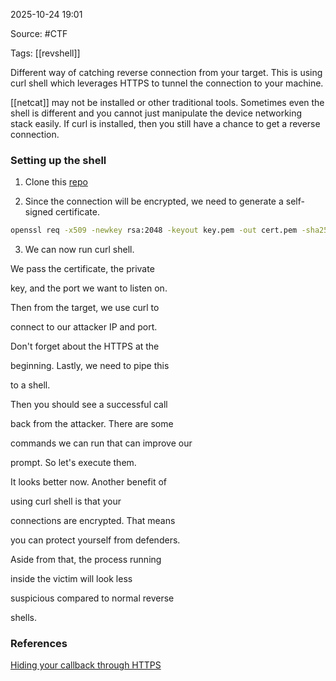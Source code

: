 
2025-10-24 19:01

Source: #CTF 

Tags: [[revshell]]

Different way of catching reverse connection from your target. This is using curl shell which leverages HTTPS to tunnel the connection to your machine. 

[[netcat]] may not be installed or other traditional tools. Sometimes even the shell is different and you cannot just manipulate the device networking stack easily. If curl is installed, then you still have a chance to get a reverse connection.
### Setting up the shell

1. Clone this [repo](https://github.com/SkyperTHC/curlshell)

2. Since the connection will be encrypted, we need to generate a self-signed certificate. 
```sh
openssl req -x509 -newkey rsa:2048 -keyout key.pem -out cert.pem -sha256 -days 3650 -nodes -subj "/CN=THC"
```

3. We can now run curl shell.

We pass the certificate, the private

key, and the port we want to listen on.

Then from the target, we use curl to

connect to our attacker IP and port.

Don't forget about the HTTPS at the

beginning. Lastly, we need to pipe this

to a shell.

Then you should see a successful call

back from the attacker. There are some

commands we can run that can improve our

prompt. So let's execute them.

It looks better now. Another benefit of

using curl shell is that your

connections are encrypted. That means

you can protect yourself from defenders.

Aside from that, the process running

inside the victim will look less

suspicious compared to normal reverse

shells.


### References
[Hiding your callback through HTTPS](https://www.youtube.com/watch?v=DBy2e6HrrD0)